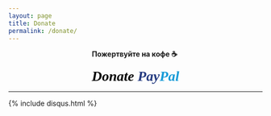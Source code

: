 ```yaml
---
layout: page
title: Donate
permalink: /donate/
---
```


<p style="text-align:center"><strong>Пожертвуйте на кофе ☕️&nbsp;</strong></p>
<div paypal style="text-align:center">
<a href="https://www.paypal.com/cgi-bin/webscr?cmd=_s-xclick&hosted_button_id=MJXSFFF79A8DY" style="text-decoration:none;"><span class="paypal-logo" style="font-family: Verdana, Tahoma; font-weight: bold; font-size: 28px;"><i style="color: #000; text-shadow: 1px 1px 1px #fff;">Donate </i><i style="color: #253b80; text-shadow: 1px 1px 1px #fff;">Pay</i><i style="color: #179bd7; text-shadow: 1px 1px 1px #fff;">Pal</i></span></a></div>
<hr>
 {% include disqus.html %}
